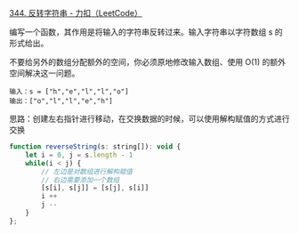 [344. 反转字符串 - 力扣（LeetCode）](https://leetcode.cn/problems/reverse-string/)

编写一个函数，其作用是将输入的字符串反转过来。输入字符串以字符数组 s 的形式给出。

不要给另外的数组分配额外的空间，你必须原地修改输入数组、使用 O(1) 的额外空间解决这一问题。

```
输入：s = ["h","e","l","l","o"]
输出：["o","l","l","e","h"]
```

思路：创建左右指针进行移动，在交换数据的时候，可以使用解构赋值的方式进行交换

```js
function reverseString(s: string[]): void {
    let i = 0, j = s.length - 1
    while(i < j) {
        // 左边是对数组进行解构赋值
        // 右边需要添加一个数组
        [s[i], s[j]] = [s[j], s[i]]
        i ++
        j --
    }
};
```


